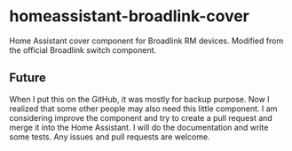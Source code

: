 # homeassistant-broadlink-cover
Home Assistant cover component for Broadlink RM devices. Modified from the official Broadlink switch component.

## Future

When I put this on the GitHub, it was mostly for backup purpose. Now I realized that some other people may also need this little component. I am considering improve the component and try to create a pull request and merge it into the Home Assistant. I will do the documentation and write some tests. Any issues and pull requests are welcome.
